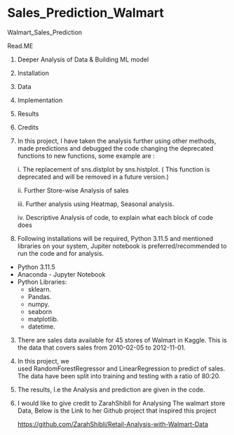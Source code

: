 # Sales_Prediction_Walmart
Walmart_Sales_Prediction

Read.ME

1. Deeper Analysis of Data & Building ML model
2. Installation
3. Data
4. Implementation
5. Results
6. Credits


1. In this project, I have taken the analysis further using other methods, made predictions and debugged the code changing the deprecated functions to new functions, some example are :

      i.  The replacement of sns.distplot by sns.histplot. ( This function is deprecated and will be removed in a future version.)
   
     ii.  Further Store-wise Analysis of sales
   
    iii.  Further analysis using Heatmap, Seasonal analysis.
   
    iv.  Descriptive Analysis of code, to explain what each block of code does

2. Following installations will be required, Python 3.11.5 and mentioned libraries on your system, Jupiter notebook is preferred/recommended to run the code and for analysis. 
* Python 3.11.5
* Anaconda - Jupyter Notebook
* Python Libraries:
    * sklearn.
    * Pandas.
    * numpy.
    * seaborn
    * matplotlib.
    * datetime.

3.  There are sales data available for 45 stores of Walmart in Kaggle. This is the data that covers sales from 2010-02-05 to 2012-11-01.
   
4.   In this project, we used RandomForestRegressor and LinearRegression to predict of sales. The data have been split into training and testing with a ratio of 80:20.
   
5. The results, I.e the Analysis and prediction are given in the code.

6. I would like to give credit to ZarahShibli for Analysing The walmart store Data, Below is the Link to her Github project that inspired this project
      
      https://github.com/ZarahShibli/Retail-Analysis-with-Walmart-Data
